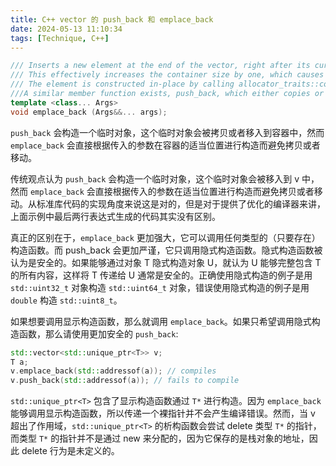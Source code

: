 ```yaml
---
title: C++ vector 的 push_back 和 emplace_back
date: 2024-05-13 11:10:34
tags: [Technique, C++]
---
```


```c++
/// Inserts a new element at the end of the vector, right after its current last element. This new element is constructed in place using args as the arguments for its constructor.
/// This effectively increases the container size by one, which causes an automatic reallocation of the allocated storage space if -and only if- the new vector size surpasses the current vector capacity.
/// The element is constructed in-place by calling allocator_traits::construct with args forwarded.
///A similar member function exists, push_back, which either copies or moves an existing object into the container.
template <class... Args>
void emplace_back (Args&&... args);
```

`push_back` 会构造一个临时对象，这个临时对象会被拷贝或者移入到容器中，然而 `emplace_back` 会直接根据传入的参数在容器的适当位置进行构造而避免拷贝或者移动。

传统观点认为 `push_back` 会构造一个临时对象，这个临时对象会被移入到 v 中，然而 `emplace_back` 会直接根据传入的参数在适当位置进行构造而避免拷贝或者移动。从标准库代码的实现角度来说这是对的，但是对于提供了优化的编译器来讲，上面示例中最后两行表达式生成的代码其实没有区别。

真正的区别在于，`emplace_back` 更加强大，它可以调用任何类型的（只要存在）构造函数。而 push_back 会更加严谨，它只调用隐式构造函数。隐式构造函数被认为是安全的。如果能够通过对象 T 隐式构造对象 U，就认为 U 能够完整包含 T 的所有内容，这样将 T 传递给 U 通常是安全的。正确使用隐式构造的例子是用 `std::uint32_t` 对象构造 `std::uint64_t` 对象，错误使用隐式构造的例子是用 `double` 构造 `std::uint8_t`。

如果想要调用显示构造函数，那么就调用 `emplace_back`。如果只希望调用隐式构造函数，那么请使用更加安全的 `push_back`:

```c++
std::vector<std::unique_ptr<T>> v;
T a;
v.emplace_back(std::addressof(a)); // compiles
v.push_back(std::addressof(a)); // fails to compile
```

`std::unique_ptr<T>` 包含了显示构造函数通过 `T*` 进行构造。因为 `emplace_back` 能够调用显示构造函数，所以传递一个裸指针并不会产生编译错误。然而，当 v 超出了作用域，`std::unique_ptr<T>` 的析构函数会尝试 delete 类型 `T*` 的指针，而类型 `T*` 的指针并不是通过 new 来分配的，因为它保存的是栈对象的地址，因此 delete 行为是未定义的。